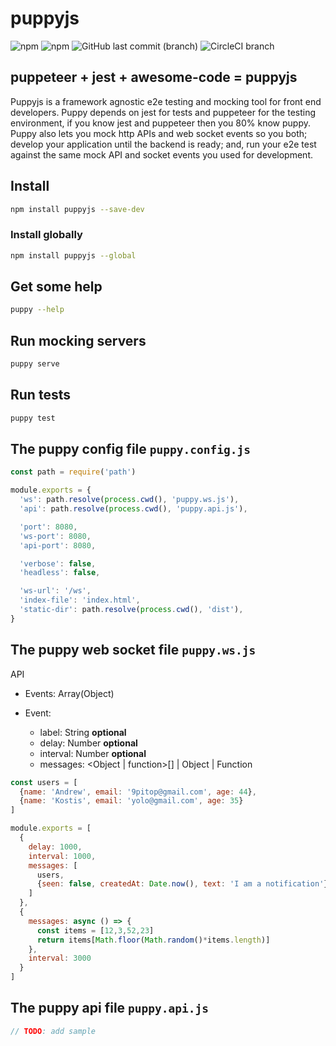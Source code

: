 # puppyjs 

![npm](https://img.shields.io/npm/l/puppyjs.svg?style=flat-square)
![npm](https://img.shields.io/npm/v/puppyjs.svg?style=flat-square)
![GitHub last commit (branch)](https://img.shields.io/github/last-commit/michaelthe/puppyjs/master.svg?style=flat-square)
![CircleCI branch](https://img.shields.io/circleci/project/github/michaelthe/puppyjs/master.svg?style=flat-square)

## puppeteer + jest + awesome-code = puppyjs

Puppyjs is a framework agnostic e2e testing and mocking tool for front end developers.
Puppy depends on jest for tests and puppeteer for the testing environment, if you know jest and puppeteer then you 80% know puppy.
Puppy also lets you mock http APIs and web socket events so you both; 
develop your application until the backend is ready; 
and, run your e2e test against the same mock API and socket events you used for development.  

## Install  
```bash
npm install puppyjs --save-dev
```

### Install globally
```bash
npm install puppyjs --global
```

## Get some help
```bash
puppy --help
```

## Run mocking servers
```bash
puppy serve
```

## Run tests
```bash
puppy test
```

## The puppy config file `puppy.config.js`

```javascript
const path = require('path')

module.exports = {
  'ws': path.resolve(process.cwd(), 'puppy.ws.js'),
  'api': path.resolve(process.cwd(), 'puppy.api.js'),

  'port': 8080,
  'ws-port': 8080,
  'api-port': 8080,

  'verbose': false,
  'headless': false,

  'ws-url': '/ws',
  'index-file': 'index.html',
  'static-dir': path.resolve(process.cwd(), 'dist'),
}

```

## The puppy web socket file `puppy.ws.js`

API

   * Events: Array(Object)
   
   * Event: 
      * label: String **optional**
      * delay: Number **optional**
      * interval: Number **optional**
      * messages: \<Object | function>[] | Object | Function

```javascript
const users = [
  {name: 'Andrew', email: '9pitop@gmail.com', age: 44},
  {name: 'Kostis', email: 'yolo@gmail.com', age: 35}
]

module.exports = [
  {
    delay: 1000,
    interval: 1000,
    messages: [
      users,
      {seen: false, createdAt: Date.now(), text: 'I am a notification'}
    ]
  },
  {
    messages: async () => {
      const items = [12,3,52,23]
      return items[Math.floor(Math.random()*items.length)]
    },
    interval: 3000
  }
]
```

## The puppy api file `puppy.api.js`

```javascript
// TODO: add sample 
```
